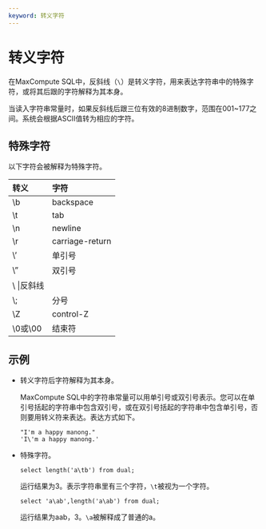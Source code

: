 ```yaml
---
keyword: 转义字符
---
```


# 转义字符

在MaxCompute SQL中，反斜线（`\`）是转义字符，用来表达字符串中的特殊字符，或将其后跟的字符解释为其本身。

当读入字符串常量时，如果反斜线后跟三位有效的8进制数字，范围在001~177之间。系统会根据ASCII值转为相应的字符。

## 特殊字符

以下字符会被解释为特殊字符。

|转义|字符|
|:-|:-|
|\\b|backspace|
|\\t|tab|
|\\n|newline|
|\\r|carriage-return|
|\\’|单引号|
|\\”|双引号|
|\\ \\|反斜线|
|\\;|分号|
|\\Z|control-Z|
|\\0或\\00|结束符|

## 示例

-   转义字符后字符解释为其本身。

    MaxCompute SQL中的字符串常量可以用单引号或双引号表示。您可以在单引号括起的字符串中包含双引号，或在双引号括起的字符串中包含单引号，否则要用转义符来表达。表达方式如下。

    ```
    "I'm a happy manong."
    'I\'m a happy manong.'
    ```

-   特殊字符。

    ```
    select length('a\tb') from dual;
    ```

    运行结果为3。表示字符串里有三个字符，`\t`被视为一个字符。

    ```
    select 'a\ab',length('a\ab') from dual;
    ```

    运行结果为aab，3。`\a`被解释成了普通的a。



